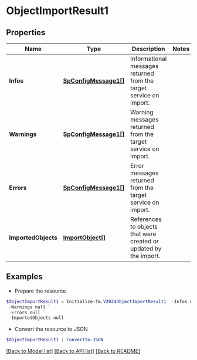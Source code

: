 # ObjectImportResult1
## Properties

Name | Type | Description | Notes
------------ | ------------- | ------------- | -------------
**Infos** | [**SpConfigMessage1[]**](SpConfigMessage1.md) | Informational messages returned from the target service on import. | 
**Warnings** | [**SpConfigMessage1[]**](SpConfigMessage1.md) | Warning messages returned from the target service on import. | 
**Errors** | [**SpConfigMessage1[]**](SpConfigMessage1.md) | Error messages returned from the target service on import. | 
**ImportedObjects** | [**ImportObject[]**](ImportObject.md) | References to objects that were created or updated by the import. | 

## Examples

- Prepare the resource
```powershell
$ObjectImportResult1 = Initialize-Tm.V2024ObjectImportResult1  -Infos null `
 -Warnings null `
 -Errors null `
 -ImportedObjects null
```

- Convert the resource to JSON
```powershell
$ObjectImportResult1 | ConvertTo-JSON
```

[[Back to Model list]](../README.md#documentation-for-models) [[Back to API list]](../README.md#documentation-for-api-endpoints) [[Back to README]](../README.md)

